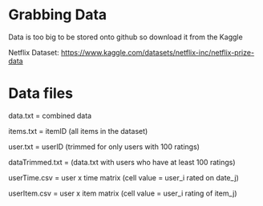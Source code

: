 # Grabbing Data

Data is too big to be stored onto github so download it from the Kaggle


Netflix Dataset: https://www.kaggle.com/datasets/netflix-inc/netflix-prize-data


# Data files

data.txt = combined data


items.txt = itemID (all items in the dataset)

user.txt = userID (trimmed for only users with 100 ratings)

dataTrimmed.txt = (data.txt with users who have at least 100 ratings)

userTime.csv = user x time matrix (cell value = user_i rated on date_j)

userItem.csv = user x item matrix (cell value = user_i rating of item_j)
